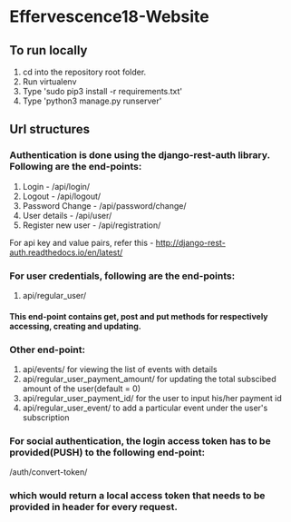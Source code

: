 # Effervescence18-Website

## To run locally

1. cd into the repository root folder.
2. Run virtualenv
3. Type 'sudo pip3 install -r requirements.txt'
4. Type 'python3 manage.py runserver'


## Url structures

### Authentication is done using the django-rest-auth library. Following are the end-points:

1. Login - /api/login/
2. Logout - /api/logout/
3. Password Change - /api/password/change/
4. User details - /api/user/
5. Register new user - /api/registration/

For api key and value pairs, refer this - http://django-rest-auth.readthedocs.io/en/latest/

### For user credentials, following are the end-points:

1. api/regular_user/

#### This end-point contains get, post and put methods for respectively accessing, creating and updating.


### Other end-point:

1. api/events/          for viewing the list of events with details
2. api/regular_user_payment_amount/     for updating the total subscibed amount of the user(default = 0)
3. api/regular_user_payment_id/     for the user to input his/her payment id
4. api/regular_user_event/  to add a particular event under the user's subscription

### For social authentication, the login access token has to be provided(PUSH) to the following end-point:

/auth/convert-token/

### which would return a local access token that needs to be provided in header for every request.
